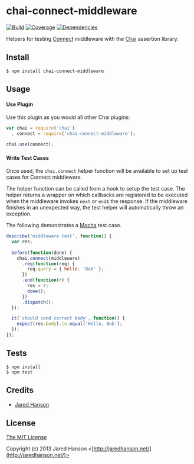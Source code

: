 # chai-connect-middleware

[![Build](https://travis-ci.org/jaredhanson/chai-connect-middleware.png)](http://travis-ci.org/jaredhanson/chai-connect-middleware)
[![Coverage](https://coveralls.io/repos/jaredhanson/chai-connect-middleware/badge.png)](https://coveralls.io/r/jaredhanson/chai-connect-middleware)
[![Dependencies](https://david-dm.org/jaredhanson/chai-connect-middleware.png)](http://david-dm.org/jaredhanson/chai-connect-middleware)


Helpers for testing [Connect](http://www.senchalabs.org/connect/) middleware
with the [Chai](http://chaijs.com/) assertion library.

## Install

    $ npm install chai-connect-middleware

## Usage

#### Use Plugin

Use this plugin as you would all other Chai plugins:

```javascript
var chai = require('chai')
  , connect = require('chai-connect-middleware');

chai.use(connect);
```

#### Write Test Cases

Once used, the `chai.connect` helper function will be available to set up
test cases for Connect middleware.

The helper function can be called from a hook to setup the test case.  The
helper returns a wrapper on which callbacks are registered to be executed
when the middleware invokes `next` or `end`s the response.  If the middleware
finishes in an unexpected way, the test helper will automatically throw an
exception.

The following demonstrates a [Mocha](http://visionmedia.github.io/mocha/) test
case.

```javascript
describe('middleware test', function() {
  var res;
    
  before(function(done) {
    chai.connect(middleware)
      .req(function(req) {
        req.query = { hello: 'Bob' };
      })
      .end(function(r) {
        res = r;
        done();
      })
      .dispatch();
  });

  it('should send correct body', function() {
    expect(res.body).to.equal('Hello, Bob');
  });
});
```

## Tests

    $ npm install
    $ npm test

## Credits

  - [Jared Hanson](http://github.com/jaredhanson)

## License

[The MIT License](http://opensource.org/licenses/MIT)

Copyright (c) 2013 Jared Hanson <[http://jaredhanson.net/](http://jaredhanson.net/)>
